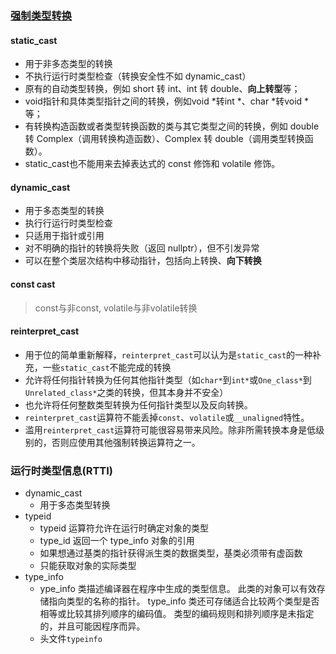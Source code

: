 
### [强制类型转换](http://c.biancheng.net/cpp/biancheng/view/3297.html)

#### static_cast

+ 用于非多态类型的转换
+ 不执行运行时类型检查（转换安全性不如 dynamic_cast）
+ 原有的自动类型转换，例如 short 转 int、int 转 double、**向上转型**等；
+ void指针和具体类型指针之间的转换，例如void *转int *、char *转void *等；
+ 有转换构造函数或者类型转换函数的类与其它类型之间的转换，例如 double 转 Complex（调用转换构造函数）、Complex 转 double（调用类型转换函数）。
+ static_cast也不能用来去掉表达式的 const 修饰和 volatile 修饰。

#### dynamic_cast

+ 用于多态类型的转换
+ 执行行运行时类型检查
+ 只适用于指针或引用
+ 对不明确的指针的转换将失败（返回 nullptr），但不引发异常
+ 可以在整个类层次结构中移动指针，包括向上转换、**向下转换**

#### const cast

> const与非const, volatile与非volatile转换

#### reinterpret_cast

+ 用于位的简单重新解释，`reinterpret_cast`可以认为是`static_cast`的一种补充，一些`static_cast`不能完成的转换
+ 允许将任何指针转换为任何其他指针类型（如`char*`到`int*`或`One_class*`到`Unrelated_class*`之类的转换，但其本身并不安全）
+ 也允许将任何整数类型转换为任何指针类型以及反向转换。
+ `reinterpret_cast`运算符不能丢掉`const`、`volatile`或`__unaligned`特性。
+ 滥用`reinterpret_cast`运算符可能很容易带来风险。除非所需转换本身是低级别的，否则应使用其他强制转换运算符之一。

### 运行时类型信息(RTTI)

+ dynamic_cast
  + 用于多态类型转换
+ typeid
  + typeid 运算符允许在运行时确定对象的类型
  + type_id 返回一个 type_info 对象的引用
  + 如果想通过基类的指针获得派生类的数据类型，基类必须带有虚函数
  + 只能获取对象的实际类型
+ type_info
  + ype_info 类描述编译器在程序中生成的类型信息。 此类的对象可以有效存储指向类型的名称的指针。 type_info 类还可存储适合比较两个类型是否相等或比较其排列顺序的编码值。 类型的编码规则和排列顺序是未指定的，并且可能因程序而异。
  + 头文件`typeinfo`